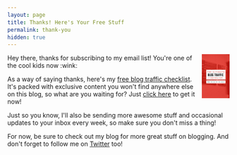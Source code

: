 ```yaml
---
layout: page
title: Thanks! Here's Your Free Stuff
permalink: thank-you
hidden: true
---
```

<img src="/img/ultimate-blog-traffic.jpg" align="right" height="100px">
Hey there, thanks for subscribing to my email list! You're one of the cool kids now :wink:

As a way of saying thanks, here's my <a href="http://bit.ly/29QMqua" target="_blank">free blog traffic checklist</a>. It's packed with exclusive content you won't find anywhere else on this blog, so what are you waiting for? Just <a href="http://bit.ly/29QMqua" target="_blank">click here</a> to get it now! 

Just so you know, I'll also be sending more awesome stuff and occasional updates to your inbox every week, so make sure you don't miss a thing!

For now, be sure to check out my blog for more great stuff on blogging. And don't forget to follow me on [Twitter](https://twitter.com/brunotandev) too!

